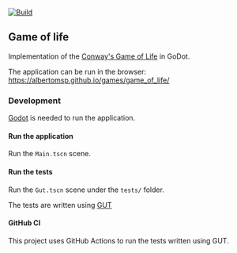 [![Build](https://github.com/albertomsp/game-of-life-godot/workflows/ci-tests/badge.svg)](https://github.com/albertomsp/game-of-life-godot/actions?query=workflow%3Aci-tests+branch%3Amain)

## Game of life
Implementation of the [Conway's Game of Life](https://en.wikipedia.org/wiki/Conway%27s_Game_of_Life) in GoDot.

The application can be run in the browser: https://albertomsp.github.io/games/game_of_life/


### Development
[Godot](https://godotengine.org/) is needed to run the application.

#### Run the application
Run the `Main.tscn` scene.

#### Run the tests
Run the `Gut.tscn` scene under the `tests/` folder.

The tests are written using [GUT](https://github.com/bitwes/Gut)

#### GitHub CI
This project uses GitHub Actions to run the tests written using GUT.